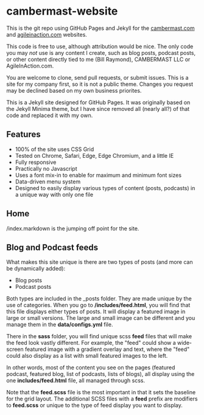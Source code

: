 # cambermast-website
This is the git repo using GitHub Pages and Jekyll for the [cambermast.com](https://cambermast.com) and [agileinaction.com](agileinaction.com) websites.

This code is free to use, although attribution would be nice. The only code you may *not* use is any content I create, such as blog posts, podcast posts, or other content directly tied to me (Bill Raymond), CAMBERMAST LLC or AgileInAction.com.

You are welcome to clone, send pull requests, or submit issues. This is a site for my company first, so it is not a public theme. Changes you request may be declined based on my own business priorites.

This is a Jekyll site designed for GitHub Pages. It was originally based on the Jekyll Minima theme, but I have since removed all (nearly all?) of that code and replaced it with my own.

## Features
* 100% of the site uses CSS Grid
* Tested on Chrome, Safari, Edge, Edge Chromium, and a little IE
* Fully responsive
* Practically no Javascript
* Uses a font mix-in to enable for maximum and minimum font sizes
* Data-driven menu system
* Designed to easily display various types of content (posts, podcasts) in a unique way with only one file


## Home
/index.markdown is the jumping off point for the site.

## Blog and Podcast feeds
What makes this site unique is there are two types of posts (and more can be dynamically added):

* Blog posts
* Podcast posts

Both types are included in the _posts folder. They are made unique by the use of categories. When you go to __/includes/feed.html__, you will find that this file displays either types of posts. It will display a featured image in large or small versions. The large and small image can be different and you manage them in the __data/configs.yml__ file.

There in the __sass__ folder, you will find unique scss __feed__ files that will make the feed look vastly different. For example, the "feed" could show a wide-screen featured image with a gradient overlay and text, where the "feed" could also display as a list with small featured images to the left.

In other words, most of the content you see on the pages (featured podcast, featured blog, list of podcasts, lists of blogs), all display using the one __includes/feed.html__ file, all managed through scss.

Note that the __feed.scss__ file is the most important in that it sets the baseline for the grid layout. The additional SCSS files with a __feed__ prefix are modifiers to __feed.scss__ or unique to the type of feed display you want to display.


